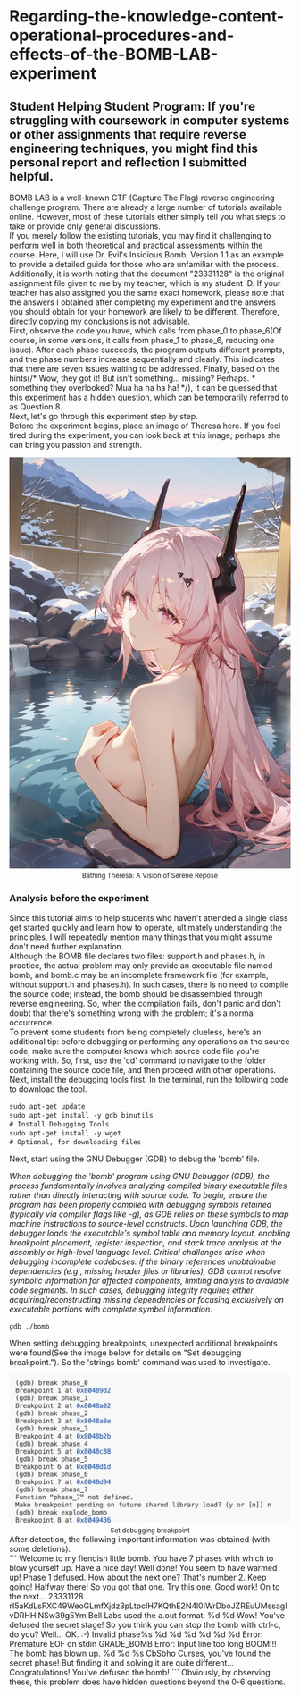 # Regarding-the-knowledge-content-operational-procedures-and-effects-of-the-BOMB-LAB-experiment
## Student Helping Student Program: If you're struggling with coursework in computer systems or other assignments that require reverse engineering techniques, you might find this personal report and reflection I submitted helpful.
BOMB LAB is a well-known CTF (Capture The Flag) reverse engineering challenge program. There are already a large number of tutorials available online. However, most of these tutorials either simply tell you what steps to take or provide only general discussions.<br>
If you merely follow the existing tutorials, you may find it challenging to perform well in both theoretical and practical assessments within the course. Here, I will use Dr. Evil's Insidious Bomb, Version 1.1 as an example to provide a detailed guide for those who are unfamiliar with the process.<br>
Additionally, it is worth noting that the document "23331128" is the original assignment file given to me by my teacher, which is my student ID. If your teacher has also assigned you the same exact homework, please note that the answers I obtained after completing my experiment and the answers you should obtain for your homework are likely to be different. Therefore, directly copying my conclusions is not advisable.<br>
First, observe the code you have, which calls from phase_0 to phase_6(Of course, in some versions, it calls from phase_1 to phase_6, reducing one issue). After each phase succeeds, the program outputs different prompts, and the phase numbers increase sequentially and clearly. This indicates that there are seven issues waiting to be addressed. Finally, based on the hints(/* Wow, they got it!  But isn't something... missing?  Perhaps. * something they overlooked?  Mua ha ha ha ha! */), it can be guessed that this experiment has a hidden question, which can be temporarily referred to as Question 8.<br>
Next, let's go through this experiment step by step.<br>
Before the experiment begins, place an image of Theresa here. If you feel tired during the experiment, you can look back at this image; perhaps she can bring you passion and strength. <br>
<div align="center">
  <img src="./have a break.jpg" alt="Bathing Theresa: A Vision of Serene Repose">
  <br>
  <small>Bathing Theresa: A Vision of Serene Repose</small>
</div>

### Analysis before the experiment
Since this tutorial aims to help students who haven't attended a single class get started quickly and learn how to operate, ultimately understanding the principles, I will repeatedly mention many things that you might assume don't need further explanation.<br>
Although the BOMB file declares two files: support.h and phases.h, in practice, the actual problem may only provide an executable file named bomb, and bomb.c may be an incomplete framework file (for example, without support.h and phases.h). In such cases, there is no need to compile the source code; instead, the bomb should be disassembled through reverse engineering. So, when the compilation fails, don't panic and don't doubt that there's something wrong with the problem; it's a normal occurrence.<br>
To prevent some students from being completely clueless, here's an additional tip: before debugging or performing any operations on the source code, make sure the computer knows which source code file you're working with. So, first, use the 'cd' command to navigate to the folder containing the source code file, and then proceed with other operations.<br>
Next, install the debugging tools first. In the terminal, run the following code to download the tool. <br>
```
sudo apt-get update
sudo apt-get install -y gdb binutils
# Install Debugging Tools
sudo apt-get install -y wget
# Optional, for downloading files
```
Next, start using the GNU Debugger (GDB) to debug the 'bomb' file.

_When debugging the 'bomb' program using GNU Debugger (GDB), the process fundamentally involves analyzing compiled binary executable files rather than directly interacting with source code. To begin, ensure the program has been properly compiled with debugging symbols retained (typically via compiler flags like -g), as GDB relies on these symbols to map machine instructions to source-level constructs. Upon launching GDB, the debugger loads the executable's symbol table and memory layout, enabling breakpoint placement, register inspection, and stack trace analysis at the assembly or high-level language level. Critical challenges arise when debugging incomplete codebases: if the binary references unobtainable dependencies (e.g., missing header files or libraries), GDB cannot resolve symbolic information for affected components, limiting analysis to available code segments. In such cases, debugging integrity requires either acquiring/reconstructing missing dependencies or focusing exclusively on executable portions with complete symbol information.<br>_
```
gdb ./bomb
```
When setting debugging breakpoints, unexpected additional breakpoints were found(See the image below for details on "Set debugging breakpoint."). So the 'strings bomb' command was used to investigate.<br>
<div align="center">
  <img src="./Set debugging breakpoint.jpg" alt="Set debugging breakpoint">
  <br>
  <small>Set debugging breakpoint</small>
</div>
After detection, the following important information was obtained (with some deletions).<br>
```
Welcome to my fiendish little bomb. You have 7 phases with
which to blow yourself up. Have a nice day!
Well done! You seem to have warmed up!
Phase 1 defused. How about the next one?
That's number 2.  Keep going!
Halfway there!
So you got that one.  Try this one.
Good work!  On to the next...
23331128
rI5aKdLsFXC49WeoGLmfXjdz3pLtpcIH7KQthE2N4l0IWrDboJZREuUMssagIvDRHHiNSw39g5Ym
Bell Labs used the a.out format.
%d %d
Wow! You've defused the secret stage!
So you think you can stop the bomb with ctrl-c, do you?
Well...
OK. :-)
Invalid phase%s
%d %d %d %d %d %d
Error: Premature EOF on stdin
GRADE_BOMB
Error: Input line too long
BOOM!!!
The bomb has blown up.
%d %d %s
CbSbho
Curses, you've found the secret phase!
But finding it and solving it are quite different...
Congratulations! You've defused the bomb!
```
Obviously, by observing these, this problem does have hidden questions beyond the 0-6 questions.<br>
